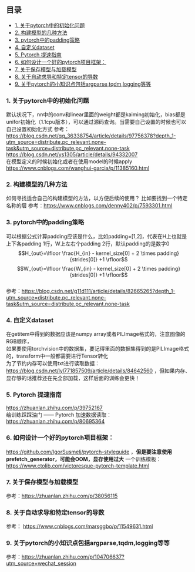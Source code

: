
## 目录
<!--TOC-->
- [1. 关于pytorch中的初始化问题](#1-关于pytorch中的初始化问题)
- [2. 构建模型的几种方法](#2-构建模型的几种方法)
- [3. pytorch中的padding策略](#3-pytorch中的padding策略)
- [4. 自定义dataset](#4-自定义dataset)
- [5. Pytorch 提速指南](#5-Pytorch-提速指南)
- [6. 如何设计一个好的pytorch项目框架：](#6-如何设计一个好的pytorch项目框架) 
- [7. 关于保存模型与加载模型](#7-关于保存模型与加载模型)
- [8. 关于自动求导和特定tensor的导数](#8-关于自动求导和特定tensor的导数)
- [9. 关于pytorch的小知识点包括argparse,tqdm,logging等等](#9-关于pytorch的小知识点包括argparsetqdmlogging等等)
<!--TOC-->

### 1. 关于pytorch中的初始化问题
默认状况下，nn中的conv和linear里面的weight都是kaiming初始化，bias都是unifor初始化（1.1cpu版本），可以通过源码查询。当需要自己设置的时候也可以
自己设置初始化方式
参考：https://blog.csdn.net/qq_36338754/article/details/97756378?depth_1-utm_source=distribute.pc_relevant.none-task&utm_source=distribute.pc_relevant.none-task  
https://blog.csdn.net/ys1305/article/details/94332007  
在模型定义的时候初始化或者在使用model的时候apply  
https://www.cnblogs.com/wanghui-garcia/p/11385160.html

### 2. 构建模型的几种方法
如何寻找适合自己的构建模型的方法，以方便后续的使用？ 比如要找到一个特定名称的层
参考：https://www.cnblogs.com/denny402/p/7593301.html  

### 3. pytorch中的padding策略
可以根据公式计算padding应该是什么，比如padding=[1,2]，代表在H上也就是上下各padding 1行，W上左右个padding 2行，默认padding的是数字0  
$$H_{out}=\lfloor \frac{H_{in} - kernel_size[0] + 2 \times padding}{strides[0]} +1  \rfloor$$
$$W_{out}=\lfloor \frac{W_{in} - kernel_size[0] + 2 \times padding}{strides[0]} +1  \rfloor$$    
参考：https://blog.csdn.net/g11d111/article/details/82665265?depth_1-utm_source=distribute.pc_relevant.none-task&utm_source=distribute.pc_relevant.none-task

### 4. 自定义dataset
在getitem中得到的数据应该是numpy array或者PILImage格式的，注意图像的RGB顺序，  
如果要使用torchvision中的数据集，要记得里面的数据集得到的是PILImage格式的，transform中一般都需要进行Tensor转化  
为了节约内存可以使用txt进行读取数据：https://blog.csdn.net/lyl771857509/article/details/84642560 ，但如果内存、显存够的话推荐还在先全部加载，这样后面的训练会更快！ 

### 5. Pytorch 提速指南
https://zhuanlan.zhihu.com/p/39752167  
给训练踩踩油门 —— Pytorch 加速数据读取： https://zhuanlan.zhihu.com/p/80695364

### 6. 如何设计一个好的pytorch项目框架：
https://github.com/IgorSusmelj/pytorch-styleguide ，**但是要注意使用prefetch_generator，可能会OOM，显存使用过大**
一个训练模板：https://www.ctolib.com/victoresque-pytorch-template.html

### 7. 关于保存模型与加载模型
参考：https://zhuanlan.zhihu.com/p/38056115

### 8. 关于自动求导和特定tensor的导数
参考： https://www.cnblogs.com/marsggbo/p/11549631.html

### 9. 关于pytorch的小知识点包括argparse,tqdm,logging等等
参考：https://zhuanlan.zhihu.com/p/104706637?utm_source=wechat_session

